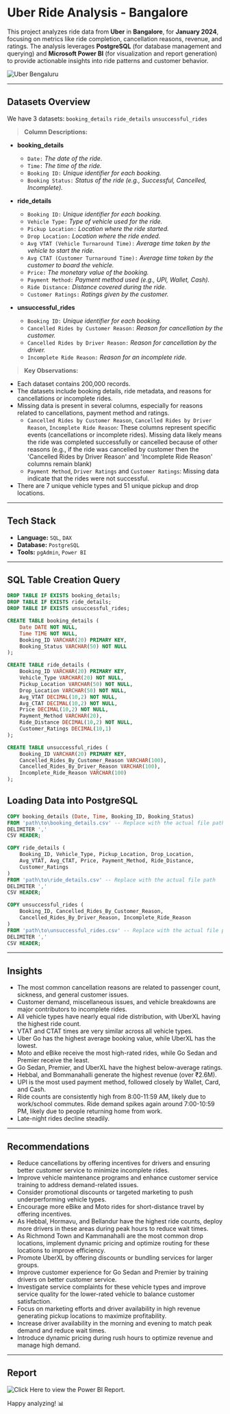 # Uber Ride Analysis - Bangalore

This project analyzes ride data from **Uber** in **Bangalore**, for **January 2024**, focusing on metrics like ride completion, cancellation reasons, revenue, and ratings. The analysis leverages **PostgreSQL** (for database management and querying) and **Microsoft Power BI** (for visualization and report generation) to provide actionable insights into ride patterns and customer behavior.

![Uber Bengaluru](https://github.com/user-attachments/assets/77998053-4ac7-4cd4-a413-d2d2e13d2fc8)

---

## Datasets Overview

We have 3 datasets: `booking_details` `ride_details` `unsuccessful_rides`

> **Column Descriptions:**

- **booking_details**

	- `Date:` _The date of the ride._
 	-  `Time:` _The time of the ride._
	- `Booking ID:` _Unique identifier for each booking._
	- `Booking Status:` _Status of the ride (e.g., Successful, Cancelled, Incomplete)._

- **ride_details**

	- `Booking ID:` _Unique identifier for each booking._
 	- `Vehicle Type:` _Type of vehicle used for the ride._
	- `Pickup Location:` _Location where the ride started._
	- `Drop Location:` _Location where the ride ended._
	- `Avg VTAT (Vehicle Turnaround Time):` _Average time taken by the vehicle to start the ride._
	- `Avg CTAT (Customer Turnaround Time):` _Average time taken by the customer to board the vehicle._
	- `Price:` _The monetary value of the booking._
	- `Payment Method:` _Payment method used (e.g., UPI, Wallet, Cash)._
	- `Ride Distance:` _Distance covered during the ride._
	- `Customer Ratings:` _Ratings given by the customer._

- **unsuccessful_rides**
	- `Booking ID:` _Unique identifier for each booking._
  	- `Cancelled Rides by Customer Reason:` _Reason for cancellation by the customer._
	- `Cancelled Rides by Driver Reason:` _Reason for cancellation by the driver._
	- `Incomplete Ride Reason:` _Reason for an incomplete ride._

> **Key Observations:**

- Each dataset contains 200,000 records.
- The datasets include booking details, ride metadata, and reasons for cancellations or incomplete rides.
- Missing data is present in several columns, especially for reasons related to cancellations, payment method and ratings.
  - `Cancelled Rides by Customer Reason`, `Cancelled Rides by Driver Reason`, `Incomplete Ride Reason`: These columns represent specific events (cancellations or incomplete rides). Missing data likely means the ride was completed successfully or cancelled because of other reasons (e.g., if the ride was cancelled by customer then the 'Cancelled Rides by Driver Reason' and 'Incomplete Ride Reason' columns remain blank)
  - `Payment Method`, `Driver Ratings` and `Customer Ratings`: Missing data indicate that the rides were not successful.
- There are 7 unique vehicle types and 51 unique pickup and drop locations.

---

## Tech Stack

- **Language:** `SQL`, `DAX`
- **Database:** `PostgreSQL`
- **Tools:** `pgAdmin`, `Power BI`

---

## SQL Table Creation Query

```sql
DROP TABLE IF EXISTS booking_details;
DROP TABLE IF EXISTS ride_details;
DROP TABLE IF EXISTS unsuccessful_rides;

CREATE TABLE booking_details (
    Date DATE NOT NULL,
    Time TIME NOT NULL,
    Booking_ID VARCHAR(20) PRIMARY KEY,
    Booking_Status VARCHAR(50) NOT NULL
);

CREATE TABLE ride_details (
    Booking_ID VARCHAR(20) PRIMARY KEY,
    Vehicle_Type VARCHAR(20) NOT NULL,
    Pickup_Location VARCHAR(50) NOT NULL,
    Drop_Location VARCHAR(50) NOT NULL,
    Avg_VTAT DECIMAL(10,2) NOT NULL,
    Avg_CTAT DECIMAL(10,2) NOT NULL,
    Price DECIMAL(10,2) NOT NULL,
    Payment_Method VARCHAR(20),
    Ride_Distance DECIMAL(10,2) NOT NULL,
    Customer_Ratings DECIMAL(10,1)
);

CREATE TABLE unsuccessful_rides (
    Booking_ID VARCHAR(20) PRIMARY KEY,
    Cancelled_Rides_By_Customer_Reason VARCHAR(100),
    Cancelled_Rides_By_Driver_Reason VARCHAR(100),
    Incomplete_Ride_Reason VARCHAR(100)
);
```

## Loading Data into PostgreSQL

```sql
COPY booking_details (Date, Time, Booking_ID, Booking_Status)
FROM 'path\to\booking_details.csv' -- Replace with the actual file path
DELIMITER ',' 
CSV HEADER;

COPY ride_details (
	Booking_ID, Vehicle_Type, Pickup_Location, Drop_Location,
	Avg_VTAT, Avg_CTAT, Price, Payment_Method, Ride_Distance,
	Customer_Ratings
)
FROM 'path\to\ride_details.csv' -- Replace with the actual file path
DELIMITER ',' 
CSV HEADER;

COPY unsuccessful_rides (
	Booking_ID, Cancelled_Rides_By_Customer_Reason,
	Cancelled_Rides_By_Driver_Reason, Incomplete_Ride_Reason
)
FROM 'path\to\unsuccessful_rides.csv' -- Replace with the actual file path
DELIMITER ',' 
CSV HEADER;
```

---

## Insights

- The most common cancellation reasons are related to passenger count, sickness, and general customer issues.
- Customer demand, miscellaneous issues, and vehicle breakdowns are major contributors to incomplete rides.
- All vehicle types have nearly equal ride distribution, with UberXL having the highest ride count.
- VTAT and CTAT times are very similar across all vehicle types.
- Uber Go has the highest average booking value, while UberXL has the lowest.
- Moto and eBike receive the most high-rated rides, while Go Sedan and Premier receive the least.
- Go Sedan, Premier, and UberXL have the highest below-average ratings.
- Hebbal, and Bommanahalli generate the highest revenue (over ₹2.6M).
- UPI is the most used payment method, followed closely by Wallet, Card, and Cash.
- Ride counts are consistently high from 8:00-11:59 AM, likely due to work/school commutes. Ride demand spikes again around 7:00-10:59 PM, likely due to people returning home from work.
- Late-night rides decline steadily.

---

## Recommendations

- Reduce cancellations by offering incentives for drivers and ensuring better customer service to minimize incomplete rides.
- Improve vehicle maintenance programs and enhance customer service training to address demand-related issues.
- Consider promotional discounts or targeted marketing to push underperforming vehicle types.
- Encourage more eBike and Moto rides for short-distance travel by offering incentives.
- As Hebbal, Hormavu, and Bellandur have the highest ride counts, deploy more drivers in these areas during peak hours to reduce wait times.
- As Richmond Town and Kammanahalli are the most common drop locations, implement dynamic pricing and optimize routing for these locations to improve efficiency.
- Promote UberXL by offering discounts or bundling services for larger groups.
- Improve customer experience for Go Sedan and Premier by training drivers on better customer service.
- Investigate service complaints for these vehicle types and improve service quality for the lower-rated vehicle to balance customer satisfaction.
- Focus on marketing efforts and driver availability in high revenue generating pickup locations to maximize profitability.
- Increase driver availability in the morning and evening to match peak demand and reduce wait times.
- Introduce dynamic pricing during rush hours to optimize revenue and manage high demand.

---

## Report

![Click Here](https://app.powerbi.com/view?r=eyJrIjoiMmQwMDVkMDUtNjk2YS00ODQ1LWE5YTUtYWMzNzUyZjA4MmIzIiwidCI6IjY0NWY1NDA5LWJkNjAtNDNhMS04ZmVmLTFhODNiNjU3YzIyMCJ9) to view the Power BI Report. 

Happy analyzing! :bar_chart:
